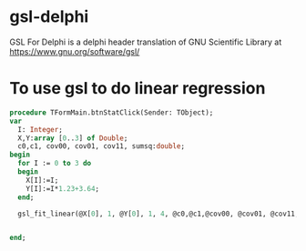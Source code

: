 # gsl-delphi
GSL For Delphi is a delphi header translation of GNU Scientific Library at https://www.gnu.org/software/gsl/

# To use gsl to do linear regression

```pascal
procedure TFormMain.btnStatClick(Sender: TObject);
var
  I: Integer;
  X,Y:array [0..3] of Double;
  c0,c1, cov00, cov01, cov11, sumsq:double;
begin
  for I := 0 to 3 do
  begin
    X[I]:=I;
    Y[I]:=I*1.23+3.64;
  end;

  gsl_fit_linear(@X[0], 1, @Y[0], 1, 4, @c0,@c1,@cov00, @cov01, @cov11, @sumsq );


end;
```

